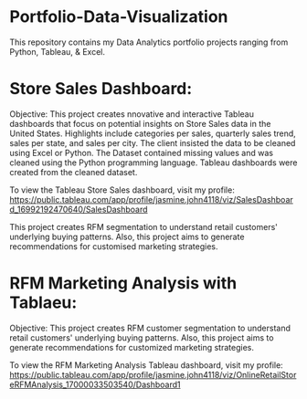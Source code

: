 # Portfolio-Data-Visualization
This repository contains my Data Analytics portfolio projects ranging from Python, Tableau, & Excel.

# Store Sales Dashboard:

Objective: This project creates nnovative and interactive Tableau dashboards that focus on potential insights on Store Sales data in the United States. Highlights include categories per sales, quarterly sales trend, sales per state, and sales per city. The client insisted the data to be cleaned using Excel or Python. The Dataset contained missing values and was cleaned using the Python programming language. Tableau dashboards were created from the cleaned dataset.

To view the Tableau Store Sales dashboard, visit my profile: 
https://public.tableau.com/app/profile/jasmine.john4118/viz/SalesDashboard_16992192470640/SalesDashboard 

This project creates RFM segmentation to understand retail customers' underlying buying patterns. Also, this project aims to generate recommendations for customised marketing strategies.

# RFM Marketing Analysis with Tablaeu:

Objective: This project creates RFM customer segmentation to understand retail customers' underlying buying patterns. Also, this project aims to generate recommendations for customized marketing strategies. 

To view the RFM Marketing Analysis Tableau dashboard, visit my profile: https://public.tableau.com/app/profile/jasmine.john4118/viz/OnlineRetailStoreRFMAnalysis_17000033503540/Dashboard1
